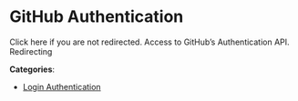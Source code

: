 # GitHub Authentication


Click here if you are not redirected. Access to GitHub’s Authentication API. Redirecting



**Categories**:

- [Login Authentication](https://github.com/apis-list/apis-list#login-authentication)



